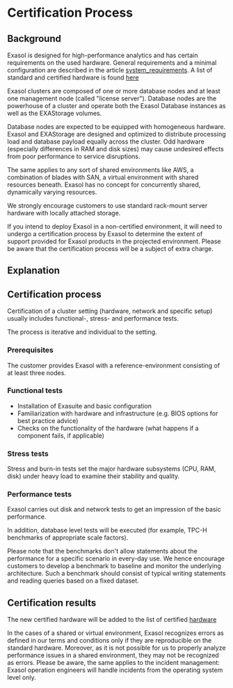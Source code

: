 # Certification Process 
## Background

Exasol is designed for high-performance analytics and has certain requirements on the used hardware. General requirements and a minimal configuration are described in the article [system_requirements](https://docs.exasol.com/administration/on-premise/installation/system_requirements.htm). A list of standard and certified hardware is found [here](https://community.exasol.com/t5/certified-hardware-list/tkb-p/certified_HW)

Exasol clusters are composed of one or more database nodes and at least one management node (called "license server"). Database nodes are the powerhouse of a cluster and operate both the Exasol Database instances as well as the EXAStorage volumes.

Database nodes are expected to be equipped with homogeneous hardware. Exasol and EXAStorage are designed and optimized to distribute processing load and database payload equally across the cluster. Odd hardware (especially differences in RAM and disk sizes) may cause undesired effects from poor performance to service disruptions.

The same applies to any sort of shared environments like AWS, a combination of blades with SAN, a virtual environment with shared resources beneath. Exasol has no concept for concurrently shared, dynamically varying resources.

We strongly encourage customers to use standard rack-mount server hardware with locally attached storage.

If you intend to deploy Exasol in a non-certified environment, it will need to undergo a certification process by Exasol to determine the extent of support provided for Exasol products in the projected environment. Please be aware that the certification process will be a subject of extra charge.

## Explanation

## Certification process

Certification of a cluster setting (hardware, network and specific setup) usually includes functional-, stress- and performance tests.

The process is iterative and individual to the setting.

### Prerequisites

The customer provides Exasol with a reference-environment consisting of at least three nodes.

### Functional tests

* Installation of Exasuite and basic configuration
* Familiarization with hardware and infrastructure (e.g. BIOS options for best practice advice)
* Checks on the functionality of the hardware (what happens if a component fails, if applicable)

### Stress tests

Stress and burn-in tests set the major hardware subsystems (CPU, RAM, disk) under heavy load to examine their stability and quality.

### Performance tests

Exasol carries out disk and network tests to get an impression of the basic performance.

In addition, database level tests will be executed (for example, TPC-H benchmarks of appropriate scale factors).

Please note that the benchmarks don't allow statements about the performance for a specific scenario in every-day use. We hence encourage customers to develop a benchmark to baseline and monitor the underlying architecture. Such a benchmark should consist of typical writing statements and reading queries based on a fixed dataset.

## Certification results

The new certified hardware will be added to the list of certified [hardware](https://community.exasol.com/t5/certified-hardware-list/tkb-p/certified_HW)

In the cases of a shared or virtual environment, Exasol recognizes errors as defined in our terms and conditions only if they are reproducible on the standard hardware. Moreover, as it is not possible for us to properly analyze performance issues in a shared environment, they may not be recognized as errors. Please be aware, the same applies to the incident management: Exasol operation engineers will handle incidents from the operating system level only.

